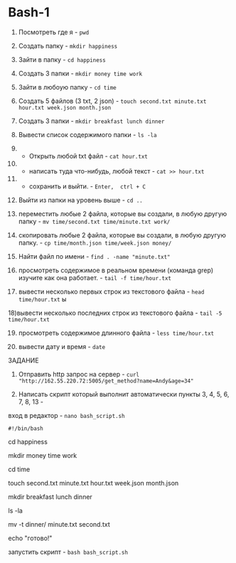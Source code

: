 # Bash-1
1) Посмотреть где я       -  `pwd`

2) Создать папку          -   `mkdir happiness`

3) Зайти в папку          -   `cd happiness`

4) Создать 3 папки        -   `mkdir money time work` 

5) Зайти в любоую папку   -   `cd time`

6) Создать 5 файлов 
      (3 txt, 2 json)     -   `touch second.txt minute.txt hour.txt week.json month.json`

7) Создать 3 папки        -   `mkdir breakfast lunch dinner`

8) Вывести список
 содержимого папки        -   `ls -la` 

9) + Открыть любой txt 
файл                      -   `cat hour.txt`

10) + написать туда 
что-нибудь, любой текст   -   `cat >> hour.txt`

11) + сохранить и выйти.  -   `Enter,  ctrl + C`

12) Выйти из папки на 
уровень выше              -   `cd ..`

13) переместить любые 
2 файла, которые вы 
создали, в любую 
другую папку              -    `mv time/second.txt time/minute.txt work/`
    

14) скопировать любые 
2 файла, которые вы 
создали, в любую другую
 папку.                   -    `cp time/month.json time/week.json money/`


15) Найти файл по имени   -    `find . -name "minute.txt"` 

16) просмотреть содержимое
 в реальном времени 
(команда grep) 
изучите как она работает. -    `tail -f time/hour.txt`     

17) вывести несколько
 первых строк из
 текстового файла         -     `head time/hour.txt`
ы

18)вывести несколько 
последних строк из 
текстового файла          -     `tail -5 time/hour.txt`

19) просмотреть содержимое
 длинного файла           -     `less time/hour.txt`

20) вывести дату и время  -     `date`






ЗАДАНИЕ 
1) Отправить http запрос
  на сервер               -      `curl "http://162.55.220.72:5005/get_method?name=Andy&age=34"`



2)  Написать скрипт который
 выполнит автоматически 
пункты 3, 4, 5, 6, 7, 8, 13  - 


вход в редактор  -   `nano bash_script.sh`


`#!/bin/bash`

cd happiness

mkdir money time work

cd time

touch second.txt minute.txt hour.txt week.json month.json

mkdir breakfast lunch dinner

ls -la

mv -t dinner/ minute.txt second.txt

echo "готово!"

запустить скрипт - `bash bash_script.sh`
